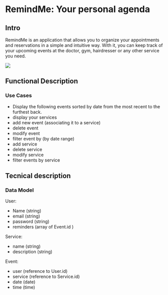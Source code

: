 # RemindMe: Your personal agenda

## Intro
RemindMe is an application that allows you to organize your appointments and reservations in a simple and intuitive way. With it, you can keep track of your upcoming events at the doctor, gym, hairdresser or any other service you need.

![](https://media2.giphy.com/media/v1.Y2lkPTc5MGI3NjExb2NtMHlrMWFzbWQ4b29keXl3ejVuaG14NDA4aHZ6NDVsNTJrcmE4YSZlcD12MV9pbnRlcm5hbF9naWZfYnlfaWQmY3Q9Zw/Z2ma2SQKva689hiqV7/giphy.gif)



## Functional Description

### Use Cases

- Display the following events sorted by date from the most recent to the furthest back.
- display your services
- add new event (associating it to a service)
- delete event
- modify event
- filter event by (by date range)
- add service
- delete service
- modify service
- filter events by service







## Tecnical description

### Data Model  

User:
- Name (string)
- email (string)
- password (string)
- reminders (array of Event.id )

Service:
- name (string)
- description (string)


Event:
- user  (reference to User.id)
- service  (reference to Service.id)
- date (date)
- time (time)

